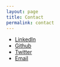 ```yaml
---
layout: page
title: Contact
permalink: contact
---
```


- [LinkedIn](https://www.linkedin.com/in/juanlozanovallejo/)
- [Github](https://github.com/juanllave)
- [Twitter](https://twitter.com/JuanLlave)
- [Email](juan.lozanovallejo@gmail.com)

